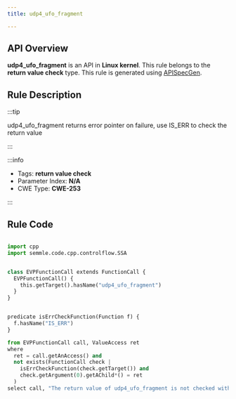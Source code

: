 ```yaml
---
title: udp4_ufo_fragment

---
```



## API Overview
**udp4_ufo_fragment** is an API in **Linux kernel**. This rule belongs to the **return value check** type. This rule is generated using [APISpecGen](../../tools/APISpecGen).
## Rule Description

:::tip

udp4_ufo_fragment returns error pointer on failure, use IS_ERR to check the return value

:::

:::info

- Tags: **return value check**
- Parameter Index: **N/A**
- CWE Type: **CWE-253**

:::

## Rule Code
```python

import cpp
import semmle.code.cpp.controlflow.SSA


class EVPFunctionCall extends FunctionCall {
  EVPFunctionCall() {
    this.getTarget().hasName("udp4_ufo_fragment")
  }
}


predicate isErrCheckFunction(Function f) {
  f.hasName("IS_ERR") 
}

from EVPFunctionCall call, ValueAccess ret
where
  ret = call.getAnAccess() and
  not exists(FunctionCall check |
    isErrCheckFunction(check.getTarget()) and
    check.getArgument(0).getAChild*() = ret
  )
select call, "The return value of udp4_ufo_fragment is not checked with IS_ERR."
    
```